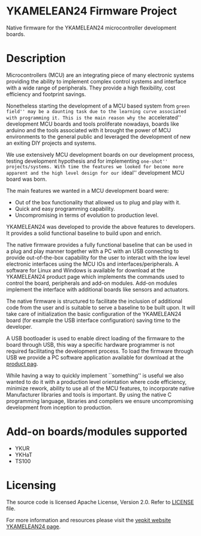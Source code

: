 # YKAMELEAN24 Firmware Project


Native firmware for the YKAMELEAN24 microcontroller development boards.


Description
===========


Microcontrollers (MCU) are an integrating piece of many electronic systems providing the ability to implement complex control systems and interface with a wide range of peripherals.
They provide a high flexibility, cost efficiency and footprint savings.

Nonetheless starting the development of a MCU based system from ``green field'' may be a daunting task due to the learning curve associated with programming it.
This is the main reason why the ``accelerated'' development MCU boards and tools proliferate nowadays, boards like arduino and the tools associated with it brought the power of MCU environments to the general public and leveraged the development of new an exiting DIY projects and systems.


We use extensively MCU development boards on our development process, testing development hypothesis and for implementing ``one-shot'' projects/systems.
With time the features we looked for become more apparent and the high level design for our ``ideal'' development MCU board was born.

The main features we wanted in a MCU development board were:
- Out of the box functionality that allowed us to plug and play with it.
- Quick and easy programming capability.
- Uncompromising in terms of evolution to production level.

YKAMELEAN24 was developed to provide the above features to developers.
It provides a solid functional baseline to build upon and enrich.

The native firmware provides a fully functional baseline that can be used in a plug and play manner together with a PC with an USB connecting to provide out-of-the-box capability for the user to interact with the low level electronic interfaces using the MCU IOs and interfaces/peripherals.
A software for Linux and Windows is available for download at the YKAMELEAN24 product page which implements the commands used to control the board, peripherals and add-on modules.
Add-on modules implement the interface with additional boards like sensors and actuators.

The native firmware is structured to facilitate the inclusion of additional code from the user and is suitable to serve a baseline to be built upon.
It will take care of initialization the basic configuration of the YKAMELEAN24 board (for example the USB interface configuration) saving time to the developer. 


A USB bootloader is used to enable direct loading of the firmware to the board through USB, this way a specific hardware programmer is not required facilitating the development process.
To load the firmware through USB we provide a PC software application available for download at the [product pag](https://www.yepkit.com/product/300105/YKAMELEAN24).


While having a way to quickly implement ``something'' is useful we also wanted to do it with a production level orientation where code efficiency, minimize rework, ability to use all of the MCU features, to incorporate native Manufacturer libraries and tools is important.
By using the native C programming language, libraries and compilers we ensure uncompromising development from inception to production.



Add-on boards/modules supported
===============================
- YKUR
- YKHaT
- TS100


Licensing
=========

The source code is licensed Apache License, Version 2.0. 
Refer to [LICENSE](LICENSE.md) file.





For more information and resources please visit the [yepkit website YKAMELEAN24 page](https://www.yepkit.com/product/300105/YKAMELEAN24).









